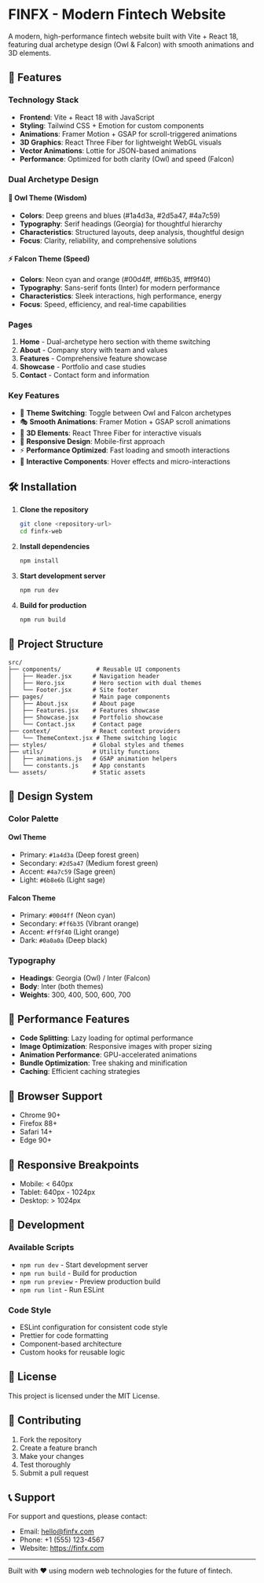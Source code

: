 # FINFX - Modern Fintech Website

A modern, high-performance fintech website built with Vite + React 18, featuring dual archetype design (Owl & Falcon) with smooth animations and 3D elements.

## 🚀 Features

### Technology Stack
- **Frontend**: Vite + React 18 with JavaScript
- **Styling**: Tailwind CSS + Emotion for custom components
- **Animations**: Framer Motion + GSAP for scroll-triggered animations
- **3D Graphics**: React Three Fiber for lightweight WebGL visuals
- **Vector Animations**: Lottie for JSON-based animations
- **Performance**: Optimized for both clarity (Owl) and speed (Falcon)

### Dual Archetype Design

#### 🦉 Owl Theme (Wisdom)
- **Colors**: Deep greens and blues (#1a4d3a, #2d5a47, #4a7c59)
- **Typography**: Serif headings (Georgia) for thoughtful hierarchy
- **Characteristics**: Structured layouts, deep analysis, thoughtful design
- **Focus**: Clarity, reliability, and comprehensive solutions

#### ⚡ Falcon Theme (Speed)
- **Colors**: Neon cyan and orange (#00d4ff, #ff6b35, #ff9f40)
- **Typography**: Sans-serif fonts (Inter) for modern performance
- **Characteristics**: Sleek interactions, high performance, energy
- **Focus**: Speed, efficiency, and real-time capabilities

### Pages
1. **Home** - Dual-archetype hero section with theme switching
2. **About** - Company story with team and values
3. **Features** - Comprehensive feature showcase
4. **Showcase** - Portfolio and case studies
5. **Contact** - Contact form and information

### Key Features
- 🎨 **Theme Switching**: Toggle between Owl and Falcon archetypes
- 🎭 **Smooth Animations**: Framer Motion + GSAP scroll animations
- 🎯 **3D Elements**: React Three Fiber for interactive visuals
- 📱 **Responsive Design**: Mobile-first approach
- ⚡ **Performance Optimized**: Fast loading and smooth interactions
- 🎪 **Interactive Components**: Hover effects and micro-interactions

## 🛠️ Installation

1. **Clone the repository**
   ```bash
   git clone <repository-url>
   cd finfx-web
   ```

2. **Install dependencies**
   ```bash
   npm install
   ```

3. **Start development server**
   ```bash
   npm run dev
   ```

4. **Build for production**
   ```bash
   npm run build
   ```

## 📁 Project Structure

```
src/
├── components/          # Reusable UI components
│   ├── Header.jsx      # Navigation header
│   ├── Hero.jsx        # Hero section with dual themes
│   └── Footer.jsx      # Site footer
├── pages/              # Main page components
│   ├── About.jsx       # About page
│   ├── Features.jsx    # Features showcase
│   ├── Showcase.jsx    # Portfolio showcase
│   └── Contact.jsx     # Contact page
├── context/            # React context providers
│   └── ThemeContext.jsx # Theme switching logic
├── styles/             # Global styles and themes
├── utils/              # Utility functions
│   ├── animations.js   # GSAP animation helpers
│   └── constants.js    # App constants
└── assets/             # Static assets
```

## 🎨 Design System

### Color Palette

#### Owl Theme
- Primary: `#1a4d3a` (Deep forest green)
- Secondary: `#2d5a47` (Medium forest green)
- Accent: `#4a7c59` (Sage green)
- Light: `#6b8e6b` (Light sage)

#### Falcon Theme
- Primary: `#00d4ff` (Neon cyan)
- Secondary: `#ff6b35` (Vibrant orange)
- Accent: `#ff9f40` (Light orange)
- Dark: `#0a0a0a` (Deep black)

### Typography
- **Headings**: Georgia (Owl) / Inter (Falcon)
- **Body**: Inter (both themes)
- **Weights**: 300, 400, 500, 600, 700

## 🚀 Performance Features

- **Code Splitting**: Lazy loading for optimal performance
- **Image Optimization**: Responsive images with proper sizing
- **Animation Performance**: GPU-accelerated animations
- **Bundle Optimization**: Tree shaking and minification
- **Caching**: Efficient caching strategies

## 🎯 Browser Support

- Chrome 90+
- Firefox 88+
- Safari 14+
- Edge 90+

## 📱 Responsive Breakpoints

- Mobile: < 640px
- Tablet: 640px - 1024px
- Desktop: > 1024px

## 🔧 Development

### Available Scripts
- `npm run dev` - Start development server
- `npm run build` - Build for production
- `npm run preview` - Preview production build
- `npm run lint` - Run ESLint

### Code Style
- ESLint configuration for consistent code style
- Prettier for code formatting
- Component-based architecture
- Custom hooks for reusable logic

## 📄 License

This project is licensed under the MIT License.

## 🤝 Contributing

1. Fork the repository
2. Create a feature branch
3. Make your changes
4. Test thoroughly
5. Submit a pull request

## 📞 Support

For support and questions, please contact:
- Email: hello@finfx.com
- Phone: +1 (555) 123-4567
- Website: https://finfx.com

---

Built with ❤️ using modern web technologies for the future of fintech.